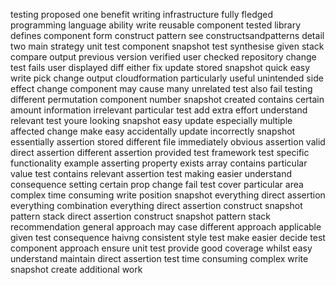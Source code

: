 testing proposed one benefit writing infrastructure fully fledged programming language ability write reusable component tested library defines component form construct pattern see constructsandpatterns detail two main strategy unit test component snapshot test synthesise given stack compare output previous version verified user checked repository change test fails user displayed diff either fix update stored snapshot quick easy write pick change output cloudformation particularly useful unintended side effect change component may cause many unrelated test also fail testing different permutation component number snapshot created contains certain amount information irrelevant particular test add extra effort understand relevant test youre looking snapshot easy update especially multiple affected change make easy accidentally update incorrectly snapshot essentially assertion stored different file immediately obvious assertion valid direct assertion different assertion provided test framework test specific functionality example asserting property exists array contains particular value test contains relevant assertion test making easier understand consequence setting certain prop change fail test cover particular area complex time consuming write position snapshot everything direct assertion everything combination everything direct assertion construct snapshot pattern stack direct assertion construct snapshot pattern stack recommendation general approach may case different approach applicable given test consequence haivng consistent style test make easier decide test component approach ensure unit test provide good coverage whilst easy understand maintain direct assertion test time consuming complex write snapshot create additional work